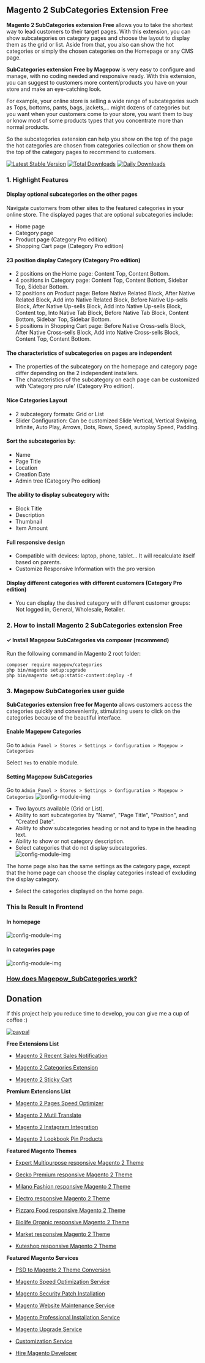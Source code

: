 ## Magento 2 SubCategories Extension Free
**Magento 2 SubCategories extension Free** allows you to take the shortest way to lead customers to their target pages. With this extension, you can show subcategories on category pages and choose the layout to display them as the grid or list. Aside from that, you also can show the hot categories or simply the chosen categories on the Homepage or any CMS page. 

**SubCategories extension Free by Magepow** is very easy to configure and manage, with no coding needed and responsive ready. With this extension, you can suggest to customers more content/products you have on your store and make an eye-catching look.

For example, your online store is selling a wide range of subcategories such as Tops, bottoms, pants, bags, jackets,... might dozens of categories but you want when your customers come to your store, you want them to buy or know most of some products types that you concentrate more than normal products. 

So the  subcategories extension can help you show on the top of the page the hot categories are chosen from categories collection or show them on the top of the category pages to recommend to customers.

[![Latest Stable Version](https://poser.pugx.org/magepow/categories/v/stable)](https://packagist.org/packages/magepow/categories)
[![Total Downloads](https://poser.pugx.org/magepow/categories/downloads)](https://packagist.org/packages/magepow/categories)
[![Daily Downloads](https://poser.pugx.org/magepow/categories/d/daily)](https://packagist.org/packages/magepow/categories)

### 1. Highlight Features
#### Display optional subcategories on the other pages
Navigate customers from other sites to the featured categories in your online store.
The displayed pages that are optional subcategories include:

- Home page
- Category page
- Product page (Category Pro edition)
- Shopping Cart page (Category Pro edition)

#### 23 position display Category (Category Pro edition)

- 2 positions on the Home page: Content Top, Content Bottom.
- 4 positions in Category page: Content Top, Content Bottom, Sidebar Top, Sidebar Bottom.
- 12 positions on Product page: Before Native Related Block, After Native Related Block, Add into Native Related Block, Before Native Up-sells Block, After Native Up-sells Block, Add into Native Up-sells Block, Content top, Into Native Tab Block, Before Native Tab Block, Content Bottom, Sidebar Top, Sidebar Bottom.
- 5 positions in Shopping Cart page: Before Native Cross-sells Block, After Native Cross-sells Block, Add into Native Cross-sells Block, Content Top, Content Bottom.
#### The characteristics of subcategories on pages are independent
- The properties of the subcategory on the homepage and category page differ depending on the 2 independent installers.
- The characteristics of the subcategory on each page can be customized with 'Category pro rule' (Category Pro edition).
#### Nice Categories Layout
- 2 subcategory formats: Grid or List
- Slider Configuration: Can be customized Slide Vertical, Vertical Swiping, Infinite, Auto Play, Arrows, Dots, Rows, Speed, autoplay Speed, Padding.
#### Sort the subcategories by: 
- Name
- Page Title
- Location
- Creation Date
- Admin tree (Category Pro edition)
#### The ability to display subcategory with:
- Block Title
- Description
- Thumbnail
- Item Amount
#### Full responsive design
- Compatible with devices: laptop, phone, tablet... It will recalculate itself based on parents.
- Customize Responsive Information with the pro version
#### Display different categories with different customers (Category Pro edition)
- You can display the desired category with different customer groups: Not logged in, General, Wholesale, Retailer.

### 2. How to install Magento 2 SubCategories extension Free
#### ✓ Install Magepow SubCategories via composer (recommend)
Run the following command in Magento 2 root folder:

```
composer require magepow/categories
php bin/magento setup:upgrade
php bin/magento setup:static-content:deploy -f
```

### 3. Magepow SubCategories user guide
**SubCategories extension free for Magento** allows customers access the categories quickly and conveniently, stimulating users to click on the categories because of the beautiful interface.

#### Enable Magepow Categories
Go to `Admin Panel > Stores > Settings > Configuration > Magepow > Categories`

Select `Yes` to enable module.
#### Setting Magepow SubCategories
Go to `Admin Panel > Stores > Settings > Configuration > Magepow > Categories`
![config-module-img](https://github.com/magepow/magento2-categories/blob/master/media/backend_config.png)
 * Two layouts available (Grid or List).
 * Ability to sort subcategories by "Name", "Page Title", "Position", and "Created Date".
 * Ability to show subcategories heading or not and to type in the heading text.
 * Ability to show or not category description.
 * Select categories that do not display subcategories.
 ![config-module-img](https://github.com/magepow/magento2-categories/blob/master/media/backend_config.png)
 
 The home page also has the same settings as the category page, except that the home page can choose the display categories instead of excluding the display category.
 * Select the categories displayed on the home page.
### This Is Result In Frontend
#### In homepage
 ![config-module-img](https://github.com/magepow/magento2-categories/blob/master/media/frontend_home.png)
 
#### In categories page
 ![config-module-img](https://github.com/magepow/magento2-categories/blob/master/media/frontend_category.png)
 
### [How does Magepow_SubCategories work?](https://www.youtube.com/watch?v=k3A7PBh-NbQ&lc=UgzCFSLUqlD6cl__PH54AaABAg)
## Donation

If this project help you reduce time to develop, you can give me a cup of coffee :) 

[![paypal](https://www.paypalobjects.com/en_US/i/btn/btn_donateCC_LG.gif)](https://www.paypal.com/paypalme/alopay)


**Free Extensions List**

* [Magento 2 Recent Sales Notification](https://magepow.com/magento-2-recent-sales-notification.html)

* [Magento 2 Categories Extension](https://magepow.com/magento-categories-extension.html)

* [Magento 2 Sticky Cart](https://magepow.com/magento-sticky-cart.html)

**Premium Extensions List**

* [Magento 2 Pages Speed Optimizer](https://magepow.com/magento-speed-optimizer.html)

* [Magento 2 Mutil Translate](https://magepow.com/magento-multi-translate.html)

* [Magento 2 Instagram Integration](https://magepow.com/magento-2-instagram.html)

* [Magento 2 Lookbook Pin Products](https://magepow.com/lookbook-pin-products.html)

**Featured Magento Themes**

* [Expert Multipurpose responsive Magento 2 Theme](https://1.envato.market/c/1314680/275988/4415?u=https://themeforest.net/item/expert-premium-responsive-magento-2-and-1-support-rtl-magento-2-/21667789)

* [Gecko Premium responsive Magento 2 Theme](https://1.envato.market/c/1314680/275988/4415?u=https://themeforest.net/item/gecko-responsive-magento-2-theme-rtl-supported/24677410)

* [Milano Fashion responsive Magento 2 Theme](https://1.envato.market/c/1314680/275988/4415?u=https://themeforest.net/item/milano-fashion-responsive-magento-1-2-theme/12141971)

* [Electro responsive Magento 2 Theme](https://1.envato.market/c/1314680/275988/4415?u=https://themeforest.net/item/electro-responsive-magento-1-2-theme/17042067)

* [Pizzaro Food responsive Magento 2 Theme](https://1.envato.market/c/1314680/275988/4415?u=https://themeforest.net/item/pizzaro-food-responsive-magento-1-2-theme/19438157)

* [Biolife Organic responsive Magento 2 Theme](https://1.envato.market/c/1314680/275988/4415?u=https://themeforest.net/item/biolife-organic-food-magento-2-theme-rtl-supported/25712510)

* [Market responsive Magento 2 Theme](https://1.envato.market/c/1314680/275988/4415?u=https://themeforest.net/item/market-responsive-magento-2-theme/22997928)

* [Kuteshop responsive Magento 2 Theme](https://1.envato.market/c/1314680/275988/4415?u=https://themeforest.net/item/kuteshop-multipurpose-responsive-magento-1-2-theme/12985435)

**Featured Magento Services**

* [PSD to Magento 2 Theme Conversion](https://magepow.com/psd-to-magento-theme-conversion.html)

* [Magento Speed Optimization Service](https://magepow.com/magento-speed-optimization-service.html)

* [Magento Security Patch Installation](https://magepow.com/magento-security-patch-installation.html)

* [Magento Website Maintenance Service](https://magepow.com/website-maintenance-service.html)

* [Magento Professional Installation Service](https://magepow.com/professional-installation-service.html)

* [Magento Upgrade Service](https://magepow.com/magento-upgrade-service.html)

* [Customization Service](https://magepow.com/customization-service.html)

* [Hire Magento Developer](https://magepow.com/hire-magento-developer.html)
